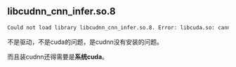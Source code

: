## libcudnn_cnn_infer.so.8

```bash
Could not load library libcudnn_cnn_infer.so.8. Error: libcuda.so: cannot open shared object file: No such file or directory
```

不是驱动，不是cuda的问题，是cudnn没有安装的问题。

而且装cudnn还得需要是**系统cuda**。